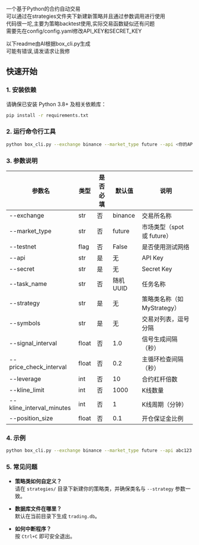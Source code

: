 一个基于Python的合约自动交易  
可以通过在strategies文件夹下新建新策略并且通过参数调用进行使用  
代码很一坨,主要为策略backtest使用,实际交易函数疑似还有问题  
需要先在config/config.yaml修改API_KEY和SECRET_KEY  

以下readme由AI根据box_cli.py生成  
可能有错误,请发请求让我修

## 快速开始

### 1. 安装依赖

请确保已安装 Python 3.8+ 及相关依赖库：

```bash
pip install -r requirements.txt
```

### 2. 运行命令行工具

```bash
python box_cli.py --exchange binance --market_type future --api <你的API_KEY> --secret <你的SECRET_KEY> --strategy MyStrategy --symbols BTCUSDT,ETHUSDT
```

### 3. 参数说明

| 参数名                  | 类型    | 是否必填 | 默认值                | 说明                         |
|------------------------|--------|---------|----------------------|------------------------------|
| --exchange             | str    | 否      | binance              | 交易所名称                   |
| --market_type          | str    | 否      | future               | 市场类型（spot 或 future）   |
| --testnet              | flag   | 否      | False                | 是否使用测试网络             |
| --api                  | str    | 是      | 无                   | API Key                      |
| --secret               | str    | 是      | 无                   | Secret Key                   |
| --task_name            | str    | 否      | 随机UUID             | 任务名称                     |
| --strategy             | str    | 是      | 无                   | 策略类名称（如 MyStrategy）  |
| --symbols              | str    | 是      | 无                   | 交易对列表，逗号分隔         |
| --signal_interval      | float  | 否      | 1.0                  | 信号生成间隔（秒）           |
| --price_check_interval | float  | 否      | 0.2                  | 主循环检查间隔（秒）         |
| --leverage             | int    | 否      | 10                   | 合约杠杆倍数                 |
| --kline_limit          | int    | 否      | 1000                 | K线数量                      |
| --kline_interval_minutes | int  | 否      | 1                    | K线周期（分钟）              |
| --position_size        | float  | 否      | 0.1                  | 开仓保证金比例               |

### 4. 示例

```bash
python box_cli.py --exchange binance --market_type future --api abc123 --secret xyz456 --strategy MyStrategy --symbols BTCUSDT --leverage 20 --testnet
```

### 5. 常见问题

- **策略类如何自定义？**  
  请在 `strategies/` 目录下新建你的策略类，并确保类名与 `--strategy` 参数一致。

- **数据库文件在哪里？**  
  默认在当前目录下生成 `trading.db`。

- **如何中断程序？**  
  按 `Ctrl+C` 即可安全退出。
